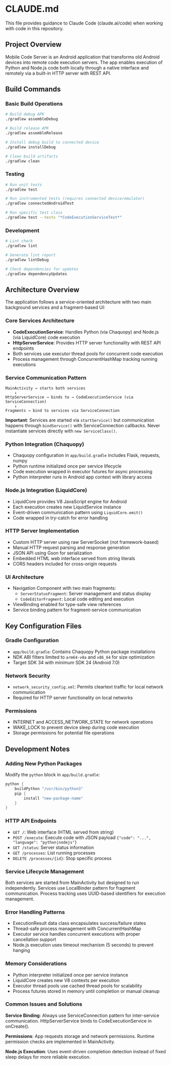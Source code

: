 # CLAUDE.md

This file provides guidance to Claude Code (claude.ai/code) when working with code in this repository.

## Project Overview

Mobile Code Server is an Android application that transforms old Android devices into remote code execution servers. The app enables execution of Python and Node.js code both locally through a native interface and remotely via a built-in HTTP server with REST API.

## Build Commands

### Basic Build Operations
```bash
# Build debug APK
./gradlew assembleDebug

# Build release APK  
./gradlew assembleRelease

# Install debug build to connected device
./gradlew installDebug

# Clean build artifacts
./gradlew clean
```

### Testing
```bash
# Run unit tests
./gradlew test

# Run instrumented tests (requires connected device/emulator)
./gradlew connectedAndroidTest

# Run specific test class
./gradlew test --tests "*CodeExecutionServiceTest*"
```

### Development
```bash
# Lint check
./gradlew lint

# Generate lint report
./gradlew lintDebug

# Check dependencies for updates
./gradlew dependencyUpdates
```

## Architecture Overview

The application follows a service-oriented architecture with two main background services and a fragment-based UI:

### Core Services Architecture
- **CodeExecutionService**: Handles Python (via Chaquopy) and Node.js (via LiquidCore) code execution
- **HttpServerService**: Provides HTTP server functionality with REST API endpoints
- Both services use executor thread pools for concurrent code execution
- Process management through ConcurrentHashMap tracking running executions

### Service Communication Pattern
```
MainActivity → starts both services
    ↓
HttpServerService → binds to → CodeExecutionService (via ServiceConnection)
    ↓
Fragments → bind to services via ServiceConnection
```

**Important**: Services are started via `startService()` but communication happens through `bindService()` with ServiceConnection callbacks. Never instantiate services directly with `new ServiceClass()`.

### Python Integration (Chaquopy)
- Chaquopy configuration in `app/build.gradle` includes Flask, requests, numpy
- Python runtime initialized once per service lifecycle
- Code execution wrapped in executor futures for async processing
- Python interpreter runs in Android app context with library access

### Node.js Integration (LiquidCore)
- LiquidCore provides V8 JavaScript engine for Android
- Each execution creates new LiquidService instance
- Event-driven communication pattern using `LiquidCore.emit()`
- Code wrapped in try-catch for error handling

### HTTP Server Implementation
- Custom HTTP server using raw ServerSocket (not framework-based)
- Manual HTTP request parsing and response generation
- JSON API using Gson for serialization
- Embedded HTML web interface served from string literals
- CORS headers included for cross-origin requests

### UI Architecture
- Navigation Component with two main fragments:
  - `ServerStatusFragment`: Server management and status display
  - `CodeEditorFragment`: Local code editing and execution
- ViewBinding enabled for type-safe view references
- Service binding pattern for fragment-service communication

## Key Configuration Files

### Gradle Configuration
- `app/build.gradle`: Contains Chaquopy Python package installations
- NDK ABI filters limited to `arm64-v8a` and `x86_64` for size optimization
- Target SDK 34 with minimum SDK 24 (Android 7.0)

### Network Security
- `network_security_config.xml`: Permits cleartext traffic for local network communication
- Required for HTTP server functionality on local networks

### Permissions
- INTERNET and ACCESS_NETWORK_STATE for network operations
- WAKE_LOCK to prevent device sleep during code execution
- Storage permissions for potential file operations

## Development Notes

### Adding New Python Packages
Modify the `python` block in `app/build.gradle`:
```gradle
python {
    buildPython "/usr/bin/python3"
    pip {
        install "new-package-name"
    }
}
```

### HTTP API Endpoints
- `GET /`: Web interface (HTML served from string)
- `POST /execute`: Execute code with JSON payload `{"code": "...", "language": "python|nodejs"}`
- `GET /status`: Server status information
- `GET /processes`: List running processes
- `DELETE /processes/{id}`: Stop specific process

### Service Lifecycle Management
Both services are started from MainActivity but designed to run independently. Services use LocalBinder pattern for fragment communication. Process tracking uses UUID-based identifiers for execution management.

### Error Handling Patterns
- ExecutionResult data class encapsulates success/failure states
- Thread-safe process management with ConcurrentHashMap
- Executor service handles concurrent executions with proper cancellation support
- Node.js execution uses timeout mechanism (5 seconds) to prevent hanging

### Memory Considerations
- Python interpreter initialized once per service instance
- LiquidCore creates new V8 contexts per execution
- Executor thread pools use cached thread pools for scalability
- Process futures stored in memory until completion or manual cleanup

### Common Issues and Solutions

**Service Binding**: Always use ServiceConnection pattern for inter-service communication. HttpServerService binds to CodeExecutionService in onCreate().

**Permissions**: App requests storage and network permissions. Runtime permission checks are implemented in MainActivity.

**Node.js Execution**: Uses event-driven completion detection instead of fixed sleep delays for more reliable execution.
